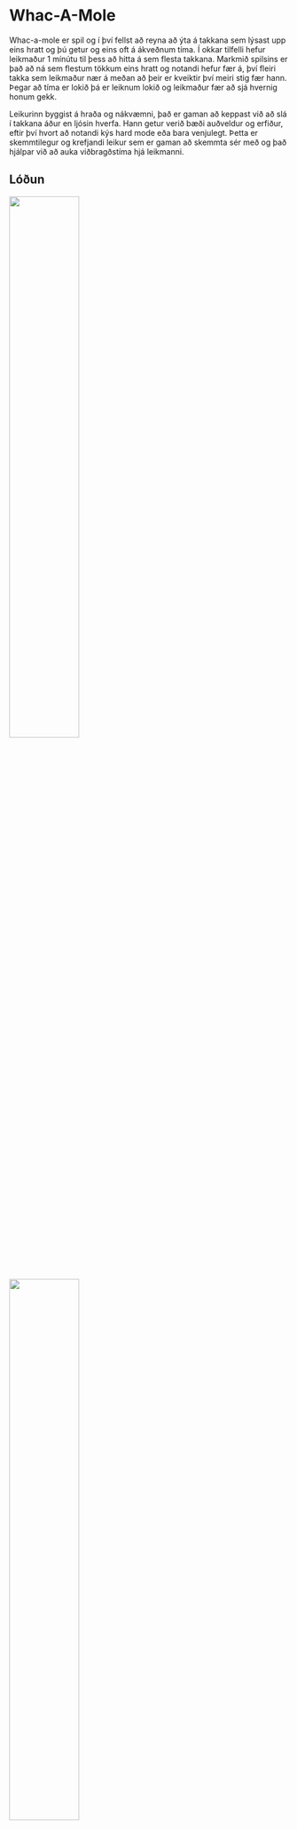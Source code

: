 # Whac-A-Mole

Whac-a-mole er spil og í því fellst að reyna að ýta á takkana sem lýsast upp eins hratt og þú getur og eins oft á ákveðnum tíma. Í okkar tilfelli hefur leikmaður 1 mínútu til þess að hitta á sem flesta takkana.
Markmið spilsins er það að ná sem flestum tökkum eins hratt og notandi hefur fær á, því fleiri takka sem leikmaður nær á meðan að þeir er kveiktir því meiri stig fær hann. Þegar að tíma er lokið þá er leiknum lokið og leikmaður fær að sjá hvernig honum gekk.

Leikurinn byggist á hraða og nákvæmni, það er gaman að keppast við að slá í takkana áður en ljósin hverfa. Hann getur verið bæði auðveldur og erfiður, eftir því hvort að notandi kýs hard mode eða bara venjulegt.
Þetta er skemmtilegur og krefjandi leikur sem er gaman að skemmta sér með og það hjálpar við að auka viðbragðstíma hjá leikmanni.

## Lóðun ##

<img src="https://github.com/Helena-Laufey/Bord-spil/blob/main/myndir-bor%C3%B0spil/myndir-bordspil/20241127_085604.jpg" width="50%" height="50%">
<img src="https://github.com/Helena-Laufey/Bord-spil/blob/main/myndir-bor%C3%B0spil/myndir-bordspil/20241127_100010.jpg" width="50%" height="50%">
<img src="https://github.com/Helena-Laufey/Bord-spil/blob/main/myndir-bor%C3%B0spil/myndir-bordspil/20241127_110820.jpg" width="50%" height="50%">
<img src="https://github.com/Helena-Laufey/Bord-spil/blob/main/myndir-bor%C3%B0spil/myndir-bordspil/20241202_130515.jpg" width="50%" height="50%">
<img src="https://github.com/Helena-Laufey/Bord-spil/blob/main/myndir-bor%C3%B0spil/myndir-bordspil/20241202_131101.jpg" width="50%" height="50%">
<img src="https://github.com/Helena-Laufey/Bord-spil/blob/main/myndir-bor%C3%B0spil/myndir-bordspil/Screenshot_20241209_134332_Photos.jpg" width="50%" height="50%">


## myndband af virkni ##

## Ljósmyndir af borðspili ##
<img src="https://github.com/Helena-Laufey/Bord-spil/blob/main/myndir-bor%C3%B0spil/myndir-bordspil/20241209_142609.jpg" width="50%" height="50%">
<img src="https://github.com/Helena-Laufey/Bord-spil/blob/main/myndir-bor%C3%B0spil/myndir-bordspil/20241209_141329.jpg" width="50%" height="50%">
<img src="https://github.com/Helena-Laufey/Bord-spil/blob/main/myndir-bor%C3%B0spil/myndir-bordspil/20241209_141344.jpg" width="50%" height="50%">




